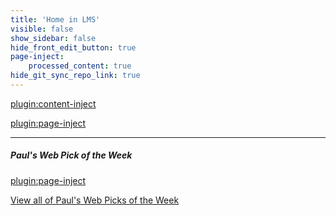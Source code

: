 ```yaml
---
title: 'Home in LMS'
visible: false
show_sidebar: false
hide_front_edit_button: true
page-inject:
    processed_content: true
hide_git_sync_repo_link: true
---
```


[plugin:content-inject](/home/_important-reminders)

[plugin:page-inject](/home/_class-preparations)

<hr>

##### Paul's Web Pick of the Week
[plugin:page-inject](/all-web-picks-of-the-week/latest)

[View all of Paul's Web Picks of the Week](https://canvas.sfu.ca/courses/41288/pages/all-web-picks-of-the-week)
